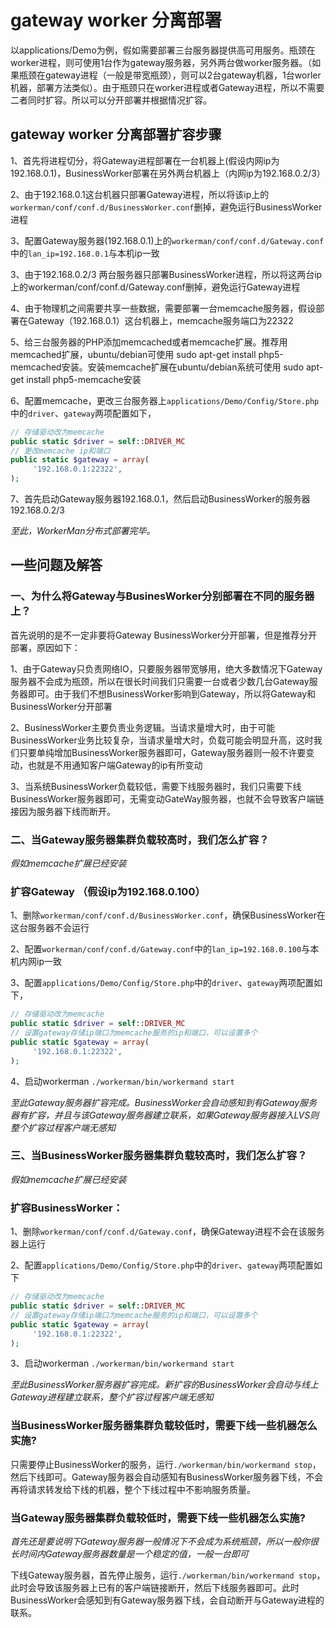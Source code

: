 # gateway worker 分离部署

以applications/Demo为例，假如需要部署三台服务器提供高可用服务。瓶颈在worker进程，则可使用1台作为gateway服务器，另外两台做worker服务器。（如果瓶颈在gateway进程（一般是带宽瓶颈），则可以2台gateway机器，1台worler机器，部署方法类似）。由于瓶颈只在worker进程或者Gateway进程，所以不需要二者同时扩容。所以可以分开部署并根据情况扩容。


## gateway worker 分离部署扩容步骤
1、首先将进程切分，将Gateway进程部署在一台机器上(假设内网ip为192.168.0.1)，BusinessWorker部署在另外两台机器上（内网ip为192.168.0.2/3）

2、由于192.168.0.1这台机器只部署Gateway进程，所以将该ip上的```workerman/conf/conf.d/BusinessWorker.conf```删掉，避免运行BusinessWorker进程

3、配置Gateway服务器(192.168.0.1)上的```workerman/conf/conf.d/Gateway.conf```中的```lan_ip=192.168.0.1```与本机ip一致

3、由于192.168.0.2/3 两台服务器只部署BusinessWorker进程，所以将这两台ip上的workerman/conf/conf.d/Gateway.conf删掉，避免运行Gateway进程

4、由于物理机之间需要共享一些数据，需要部署一台memcache服务器，假设部署在Gateway（192.168.0.1）这台机器上，memcache服务端口为22322

5、给三台服务器的PHP添加memcached或者memcache扩展。推荐用memcached扩展，ubuntu/debian可使用 sudo apt-get install php5-memcached安装。安装memcache扩展在ubuntu/debian系统可使用 sudo apt-get install php5-memcache安装

6、配置memcache，更改三台服务器上```applications/Demo/Config/Store.php```中的```driver```、```gateway```两项配置如下，

```php
// 存储驱动改为memcache
public static $driver = self::DRIVER_MC
// 更改memcache ip和端口
public static $gateway = array(
     '192.168.0.1:22322',
);

```

7、首先启动Gateway服务器192.168.0.1，然后启动BusinessWorker的服务器192.168.0.2/3

*至此，WorkerMan分布式部署完毕。*

## 一些问题及解答

### 一、为什么将Gateway与BusinesWorker分别部署在不同的服务器上？
首先说明的是不一定非要将Gateway BusinessWorker分开部署，但是推荐分开部署，原因如下：

1、由于Gateway只负责网络IO，只要服务器带宽够用，绝大多数情况下Gateway服务器不会成为瓶颈，所以在很长时间我们只需要一台或者少数几台Gateway服务器即可。由于我们不想BusinessWorker影响到Gateway，所以将Gateway和BusinessWorker分开部署

2、BusinessWorker主要负责业务逻辑。当请求量增大时，由于可能BusinessWorker业务比较复杂，当请求量增大时，负载可能会明显升高，这时我们只要单纯增加BusinessWorker服务器即可，Gateway服务器则一般不许要变动，也就是不用通知客户端Gateway的ip有所变动

3、当系统BusinessWorker负载较低，需要下线服务器时，我们只需要下线BusinessWorker服务器即可，无需变动GateWay服务器，也就不会导致客户端链接因为服务器下线而断开。

### 二、当Gateway服务器集群负载较高时，我们怎么扩容？

*假如memcache扩展已经安装*

### 扩容Gateway （假设ip为192.168.0.100）

1、删除```workerman/conf/conf.d/BusinessWorker.conf```，确保BusinessWorker在这台服务器不会运行

2、配置```workerman/conf/conf.d/Gateway.conf```中的```lan_ip=192.168.0.100```与本机内网ip一致

3、配置```applications/Demo/Config/Store.php```中的```driver```、```gateway```两项配置如下，

```php
// 存储驱动改为memcache
public static $driver = self::DRIVER_MC
// 设置gateway存储ip端口为memcache服务的ip和端口，可以设置多个
public static $gateway = array(
     '192.168.0.1:22322',
);

```
4、启动workerman ```./workerman/bin/workermand start```

*至此Gateway服务器扩容完成。BusinessWorker会自动感知到有Gateway服务器有扩容，并且与该Gateway服务器建立联系，如果Gateway服务器接入LVS则整个扩容过程客户端无感知*

### 三、当BusinessWorker服务器集群负载较高时，我们怎么扩容？

*假如memcache扩展已经安装*

### 扩容BusinessWorker：

1、删除```workerman/conf/conf.d/Gateway.conf```，确保Gateway进程不会在该服务器上运行

2、配置```applications/Demo/Config/Store.php```中的```driver```、```gateway```两项配置如下

```php
// 存储驱动改为memcache
public static $driver = self::DRIVER_MC
// 设置gateway存储ip端口为memcache服务的ip和端口，可以设置多个
public static $gateway = array(
     '192.168.0.1:22322',
);

```
3、启动workerman ```./workerman/bin/workermand start```

*至此BusinessWorker服务器扩容完成。新扩容的BusinessWorker会自动与线上Gateway进程建立联系，整个扩容过程客户端无感知*

### 当BusinessWorker服务器集群负载较低时，需要下线一些机器怎么实施?
只需要停止BusinessWorker的服务，运行```./workerman/bin/workermand stop```，然后下线即可。Gateway服务器会自动感知有BusinessWorker服务器下线，不会再将请求转发给下线的机器，整个下线过程中不影响服务质量。

### 当Gateway服务器集群负载较低时，需要下线一些机器怎么实施?
*首先还是要说明下Gateway服务器一般情况下不会成为系统瓶颈，所以一般你很长时间内Gateway服务器数量是一个稳定的值，一般一台即可*

下线Gateway服务器，首先停止服务，运行```./workerman/bin/workermand stop```，此时会导致该服务器上已有的客户端链接断开，然后下线服务器即可。此时BusinessWorker会感知到有Gateway服务器下线，会自动断开与Gateway进程的联系。
